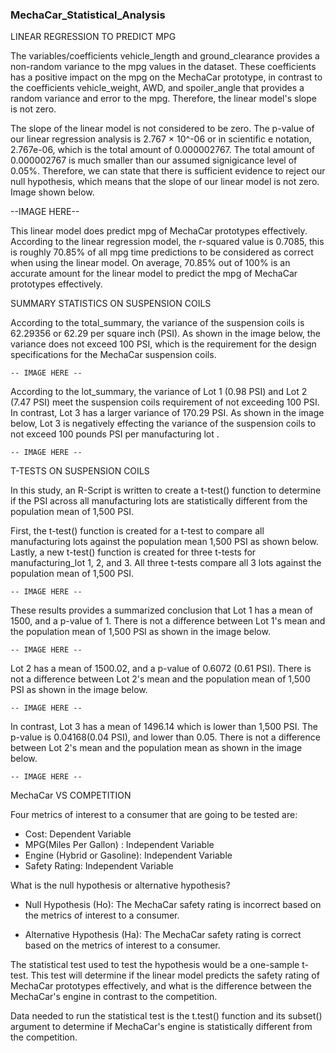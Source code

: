 ### MechaCar_Statistical_Analysis

LINEAR REGRESSION TO PREDICT MPG

The variables/coefficients vehicle_length and ground_clearance provides a non-random variance to the mpg values in the dataset. These coefficients has a positive impact on the mpg on the MechaCar prototype, in contrast to the coefficients vehicle_weight, AWD, and spoiler_angle that provides a random variance and error to the mpg. Therefore, the linear model's slope is not zero. 

The slope of the linear model is not considered to be zero. The p-value of our linear regression analysis is 2.767 × 10^-06 or in scientific e notation, 2.767e-06, which is the total amount of 0.000002767. The total amount of 0.000002767 is much smaller than our assumed signigicance level of 0.05%. Therefore, we can state that there is sufficient evidence to reject our null hypothesis, which means that the slope of our linear model is not zero. Image shown below.

  --IMAGE HERE--

This linear model does predict mpg of MechaCar prototypes effectively. According to the linear regression model, the r-squared value is 0.7085, this is roughly 70.85% of all mpg time predictions to be considered as correct when using the linear model. On average, 70.85% out of 100% is an accurate amount for the linear model to predict the mpg of MechaCar
prototypes effectively. 

SUMMARY STATISTICS ON SUSPENSION COILS

According to the total_summary, the variance of the suspension coils is 62.29356 or 62.29 per square inch (PSI). As shown in the image below, the variance does not exceed 100 PSI, which is the requirement for the design specifications for the MechaCar suspension coils.  

	-- IMAGE HERE --		

According to the lot_summary, the variance of Lot 1 (0.98 PSI) and Lot 2 (7.47 PSI) meet the suspension coils requirement of not exceeding 100 PSI. In contrast, Lot 3 has a larger variance of 170.29 PSI. As shown in the image below, Lot 3 is negatively effecting the variance of the suspension coils to not exceed 100 pounds PSI per manufacturing lot . 

	-- IMAGE HERE --

T-TESTS ON SUSPENSION COILS

In this study, an R-Script is written to create a t-test() function to determine if the PSI across all manufacturing lots are statistically different from the population mean of 
1,500 PSI.

First, the t-test() function is created for a t-test to compare all manufacturing lots against the population mean 1,500 PSI as shown below. Lastly, a new t-test() function is created for three t-tests for manufacturing_lot 1, 2, and 3. All three t-tests compare all 3 lots against the population mean of 1,500 PSI.

	-- IMAGE HERE --
	
These results provides a summarized conclusion that Lot 1 has a mean of 1500, and a p-value of 1. There is not a difference between Lot 1's mean and the population mean of 1,500 PSI as shown in the image below.

	-- IMAGE HERE --

Lot 2 has a mean of 1500.02, and a p-value of 0.6072 (0.61 PSI). There is not a difference between Lot 2's mean and the population mean of 1,500 PSI as shown in the image below.

	-- IMAGE HERE --
	
In contrast, Lot 3 has a mean of 1496.14 which is lower than 1,500 PSI. The p-value is 0.04168(0.04 PSI), and lower than 0.05. There is not a difference between Lot 2's mean and the population mean as shown in the image below.  
	
	-- IMAGE HERE --	

MechaCar VS COMPETITION

Four metrics of interest to a consumer that are going to be tested are: 

* Cost: Dependent Variable
* MPG(Miles Per Gallon) : Independent Variable
* Engine (Hybrid or Gasoline): Independent Variable 
* Safety Rating: Independent Variable

What is the null hypothesis or alternative hypothesis?
	
* Null Hypothesis (Ho): The MechaCar safety rating is incorrect based on the metrics of interest to a consumer. 

* Alternative Hypothesis (Ha): The MechaCar safety rating is correct based on the metrics of interest to a consumer. 

The statistical test used to test the hypothesis would be a one-sample t-test. This test will determine if the linear model predicts the safety rating of MechaCar prototypes effectively, and what is the difference between the MechaCar's engine in contrast to the competition. 

Data needed to run the statistical test is the t.test() function and its subset() argument to determine if MechaCar's engine is statistically different from the competition.














